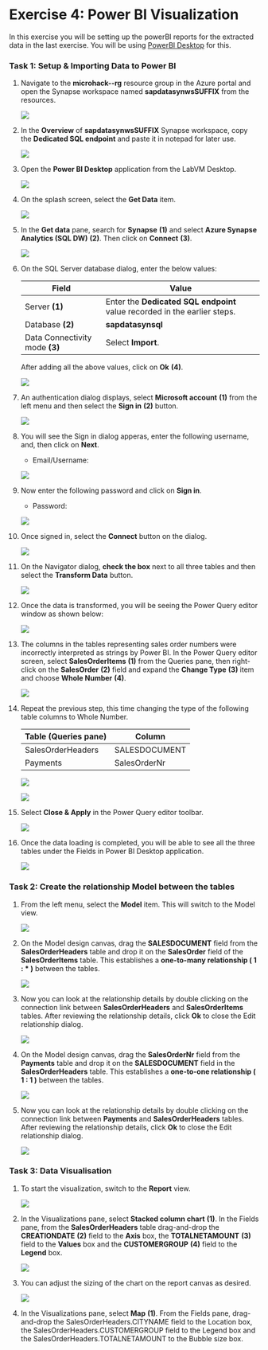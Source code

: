 # Exercise 4: Power BI Visualization

In this exercise you will be setting up the powerBI reports for the extracted data in the last exercise. You will be using [PowerBI Desktop](https://powerbi.microsoft.com/en-us/desktop/) for this.

### Task 1: Setup & Importing Data to Power BI

1. Navigate to the **microhack-<inject key="DeploymentID" enableCopy="false"/>-rg** resource group in the Azure portal and open the Synapse workspace named **sapdatasynwsSUFFIX** from the resources.

   ![](media/ex4-t1-opensynapse.png)
   
2. In the **Overview** of **sapdatasynwsSUFFIX** Synapse workspace, copy the **Dedicated SQL endpoint** and paste it in notepad for later use.

   ![](media/ex4-t1-copydep.png)
   
3. Open the **Power BI Desktop** application from the LabVM Desktop.

   ![](media/ex4-t1-step1.png)
   
4. On the splash screen, select the **Get Data** item.

   ![](media/ex4-t1-step2.png)
  
5. In the **Get data** pane, search for **Synapse** **(1)** and select **Azure Synapse Analytics (SQL DW)** **(2)**. Then click on **Connect** **(3)**.

   ![](media/ex4-t1-step3.png)

6. On the SQL Server database dialog, enter the below values:

    | Field | Value |
    |-------|-------|
    | Server **(1)** | Enter the **Dedicated SQL endpoint** value recorded in the earlier steps. |
    | Database **(2)** | **sapdatasynsql** |
    | Data Connectivity mode **(3)** | Select **Import**. |
    
   After adding all the above values, click on **Ok** **(4)**.
   
   ![](media/ex4-t1-step4.png)
   
7. An authentication dialog displays, select **Microsoft account** **(1)** from the left menu and then select the **Sign in** **(2)** button.

   ![](media/ex4-t1-step5.png)
   
8. You will see the Sign in dialog apperas, enter the following username, and, then click on **Next**.

   * Email/Username: <inject key="AzureAdUserEmail"></inject>

   ![](media/ex4-t1-step6.png)
   
9. Now enter the following password and click on **Sign in**. 

   * Password: <inject key="AzureAdUserPassword"></inject>

   ![](media/ex4-t1-step7.png)
   
10. Once signed in, select the **Connect** button on the dialog.

    ![](media/ex4-t1-step8.png)
    
11. On the Navigator dialog, **check the box** next to all three tables and then select the **Transform Data** button.

    ![](media/ex4-t1-step9.png)
    
12. Once the data is transformed, you will be seeing the Power Query editor window as shown below:

    ![](media/ex4-t1-step10.png)

13. The columns in the tables representing sales order numbers were incorrectly interpreted as strings by Power BI. In the Power Query editor screen, select **SalesOrderItems** **(1)** from the Queries pane, then right-click on the **SalesOrder** **(2)** field and expand the **Change Type** **(3)** item and choose **Whole Number** **(4)**.

    ![](media/ex4-t1-step15.png)
    
14. Repeat the previous step, this time changing the type of the following table columns to Whole Number.

    | Table (Queries pane) | Column |
    |-------|-------|
    | SalesOrderHeaders | SALESDOCUMENT |
    | Payments | SalesOrderNr |
    
    ![](media/ex4-t1-step11.png)
    
    ![](media/ex4-t1-step12.png)
    
15. Select **Close & Apply** in the Power Query editor toolbar.

    ![](media/ex4-t1-step13.png)
    
16. Once the data loading is completed, you will be able to see all the three tables under the Fields in Power BI Desktop application.

    ![](media/ex4-t1-step14.png)
  
### Task 2: Create the relationship Model between the tables

1. From the left menu, select the **Model** item. This will switch to the Model view.

   ![](media/ex4-t2-step1.png)
   
2. On the Model design canvas, drag the **SALESDOCUMENT** field from the **SalesOrderHeaders** table and drop it on the **SalesOrder** field of the **SalesOrderItems** table. This establishes a **one-to-many relationship ( 1 : * )** between the tables.  
   
   ![](media/ex4-t2-step2.png)
   
3. Now you can look at the relationship details by double clicking on the connection link between **SalesOrderHeaders** and **SalesOrderItems** tables. After reviewing the relationship details, click **Ok** to close the Edit relationship dialog.

   ![](media/ex4-t2-step3.png)   
   
4. On the Model design canvas, drag the **SalesOrderNr** field from the **Payments** table and drop it on the **SALESDOCUMENT** field in the **SalesOrderHeaders** table. This establishes a **one-to-one relationship ( 1 : 1 )** between the tables.

   ![](media/ex4-t2-step4.png)

5. Now you can look at the relationship details by double clicking on the connection link between **Payments** and **SalesOrderHeaders** tables. After reviewing the relationship details, click **Ok** to close the Edit relationship dialog.

   ![](media/ex4-t2-step5.png)
   
### Task 3: Data Visualisation

1. To start the visualization, switch to the **Report** view.

   ![](media/ex4-t3-step1.png)
   
2. In the Visualizations pane, select **Stacked column chart** **(1)**. In the Fields pane, from the **SalesOrderHeaders** table drag-and-drop the **CREATIONDATE** **(2)** field to the **Axis** box, the **TOTALNETAMOUNT** **(3)** field to the **Values** box and the **CUSTOMERGROUP** **(4)** field to the **Legend** box.

   ![](media/ex4-t3-step2.png)
   
3. You can adjust the sizing of the chart on the report canvas as desired.

   ![](media/ex4-t3-step3.png)
   
4. In the Visualizations pane, select **Map** **(1)**. From the Fields pane, drag-and-drop the SalesOrderHeaders.CITYNAME field to the Location box, the SalesOrderHeaders.CUSTOMERGROUP field to the Legend box and the SalesOrderHeaders.TOTALNETAMOUNT to the Bubble size box.   
